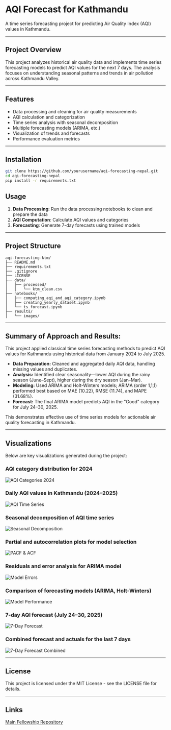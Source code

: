# AQI Forecast for Kathmandu

A time series forecasting project for predicting Air Quality Index (AQI) values in Kathmandu.

---

## Project Overview

This project analyzes historical air quality data and implements time series forecasting models to predict AQI values for the next 7 days. The analysis focuses on understanding seasonal patterns and trends in air pollution across Kathmandu Valley.

---

## Features

- Data processing and cleaning for air quality measurements
- AQI calculation and categorization
- Time series analysis with seasonal decomposition
- Multiple forecasting models (ARIMA, etc.)
- Visualization of trends and forecasts
- Performance evaluation metrics

---

## Installation

```bash
git clone https://github.com/yourusername/aqi-forecasting-nepal.git
cd aqi-forecasting-nepal
pip install -r requirements.txt
```


## Usage

1. **Data Processing**: Run the data processing notebooks to clean and prepare the data
2. **AQI Computation**: Calculate AQI values and categories
3. **Forecasting**: Generate 7-day forecasts using trained models

---


## Project Structure

```
aqi-forecasting-ktm/
├── README.md
├── requirements.txt
├── .gitignore
├── LICENSE
├── data/
│   ├── processed/
│   │   └── ktm_clean.csv
├── notebooks/
│   ├── computing_aqi_and_aqi_category.ipynb
│   ├── creating_yearly_dataset.ipynb
│   └── ts_forecast.ipynb
├── results/
│   └── images/

```
---


## **Summary of Approach and Results:**

This project applied classical time series forecasting methods to predict AQI values for Kathmandu using historical data from January 2024 to July 2025.



- **Data Preparation:** Cleaned and aggregated daily AQI data, handling missing values and duplicates.
- **Analysis:** Identified clear seasonality—lower AQI during the rainy season (June–Sept), higher during the dry season (Jan–Mar).
- **Modeling:** Used ARIMA and Holt-Winters models; ARIMA (order 1,1,1) performed best based on MAE (10.22), RMSE (11.74), and MAPE (31.68%).
- **Forecast:** The final ARIMA model predicts AQI in the "Good" category for July 24–30, 2025.

This demonstrates effective use of time series models for actionable air quality forecasting in Kathmandu.

---

## Visualizations

Below are key visualizations generated during the project:

### AQI category distribution for 2024
![AQI Categories 2024](./results/images/AQI_Categories_2024_Horizontal.png)

### Daily AQI values in Kathmandu (2024–2025)
![AQI Time Series](./results/images/aqi_ts_plot.png)

### Seasonal decomposition of AQI time series
![Seasonal Decomposition](./results/images/seasonal_decomposition_plot.png)

### Partial and autocorrelation plots for model selection
![PACF & ACF](./results/images/pacf_acf.png)

### Residuals and error analysis for ARIMA model
![Model Errors](./results/images/model_errors.png)

### Comparison of forecasting models (ARIMA, Holt-Winters)
![Model Performance](./results/images/model_performance_plot.png)



### 7-day AQI forecast (July 24–30, 2025)
![7-Day Forecast](./results/images/7_day_forecast.png)

### Combined forecast and actuals for the last 7 days
![7-Day Forecast Combined](./results/images/7_day_forcast_combined.png)

---


## License

This project is licensed under the MIT License - see the LICENSE file for details.

--- 

## Links

[Main Fellowship Repository](https://github.com/KushalRegmi61/AI_Fellowship_FuseMachines)
